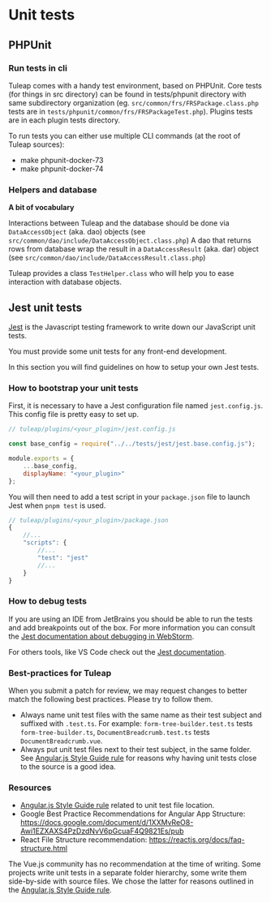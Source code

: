 # Unit tests

## PHPUnit

### Run tests in cli

Tuleap comes with a handy test environment, based on PHPUnit. Core tests
(for things in src directory) can be found in tests/phpunit directory
with same subdirectory organization (eg.
`src/common/frs/FRSPackage.class.php` tests are in
`tests/phpunit/common/frs/FRSPackageTest.php`). Plugins tests are in
each plugin tests directory.

To run tests you can either use multiple CLI commands (at the root of
Tuleap sources):

-   make phpunit-docker-73
-   make phpunit-docker-74

### Helpers and database

**A bit of vocabulary**

Interactions between Tuleap and the database should be done via
`DataAccessObject` (aka. dao) objects (see
`src/common/dao/include/DataAccessObject.class.php`) A dao that returns
rows from database wrap the result in a `DataAccessResult` (aka. dar)
object (see `src/common/dao/include/DataAccessResult.class.php`)

Tuleap provides a class `TestHelper.class` who will help you
to ease interaction with database objects.

## Jest unit tests

[Jest](https://jestjs.io/) is the Javascript testing framework to write
down our JavaScript unit tests.

You must provide some unit tests for any front-end development.

In this section you will find guidelines on how to setup your own Jest
tests.

### How to bootstrap your unit tests

First, it is necessary to have a Jest configuration file named
`jest.config.js`. This config file is pretty easy to set up.

``` JavaScript
// tuleap/plugins/<your_plugin>/jest.config.js

const base_config = require("../../tests/jest/jest.base.config.js");

module.exports = {
    ...base_config,
    displayName: "<your_plugin>"
};
```

You will then need to add a test script in your `package.json` file to
launch Jest when `pnpm test` is used.

``` JavaScript
// tuleap/plugins/<your_plugin>/package.json
{
    //...
    "scripts": {
        //...
        "test": "jest"
        //...
    }
}
```

### How to debug tests

If you are using an IDE from JetBrains you should be able to run the
tests and add breakpoints out of the box. For more information you can
consult the [Jest documentation about debugging in
WebStorm](https://jestjs.io/docs/troubleshooting#debugging-in-webstorm).

For others tools, like VS Code check out the [Jest
documentation](https://jestjs.io/docs/troubleshooting#debugging-in-vs-code).

### Best-practices for Tuleap

When you submit a patch for review, we may request changes to better
match the following best practices. Please try to follow them.

-   Always name unit test files with the same name as their test subject
    and suffixed with `.test.ts`. For example:
    `form-tree-builder.test.ts` tests `form-tree-builder.ts`,
    `DocumentBreadcrumb.test.ts` tests `DocumentBreadcrumb.vue`.
-   Always put unit test files next to their test subject, in the same
    folder. See [Angular.js Style Guide
    rule](https://github.com/johnpapa/angular-styleguide/blob/master/a1/README.md#style-y197)
    for reasons why having unit tests close to the source is a good
    idea.

### Resources

-   [Angular.js Style Guide
    rule](https://github.com/johnpapa/angular-styleguide/blob/master/a1/README.md#style-y197)
    related to unit test file location.
-   Google Best Practice Recommendations for Angular App Structure:
    <https://docs.google.com/document/d/1XXMvReO8-Awi1EZXAXS4PzDzdNvV6pGcuaF4Q9821Es/pub>
-   React File Structure recommendation:
    <https://reactjs.org/docs/faq-structure.html>

The Vue.js community has no recommendation at the time of writing. Some
projects write unit tests in a separate folder hierarchy, some write
them side-by-side with source files. We chose the latter for reasons
outlined in the [Angular.js Style Guide
rule](https://github.com/johnpapa/angular-styleguide/blob/master/a1/README.md#style-y197).

